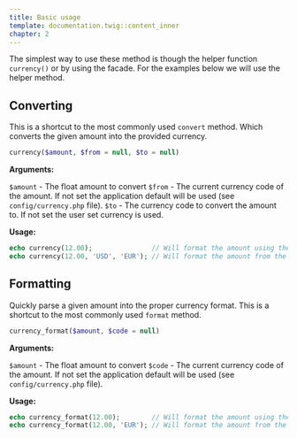 ```yaml
---
title: Basic usage
template: documentation.twig::content_inner
chapter: 2
---
```

The simplest way to use these method is though the helper function `currency()` or by using the facade. For the examples below we will use the helper method.

## Converting

This is a shortcut to the most commonly used `convert` method. Which converts the given amount into the provided currency.

```php
currency($amount, $from = null, $to = null)
```

**Arguments:**

`$amount` - The float amount to convert
`$from` - The current currency code of the amount. If not set the application default will be used (see `config/currency.php` file).
`$to` - The currency code to convert the amount to. If not set the user set currency is used.

**Usage:**

```php
echo currency(12.00);               // Will format the amount using the user selected currency
echo currency(12.00, 'USD', 'EUR'); // Will format the amount from the default currency to EUR
```

## Formatting

Quickly parse a given amount into the proper currency format. This is a shortcut to the most commonly used `format` method.

```php
currency_format($amount, $code = null)
```

**Arguments:**

`$amount` - The float amount to convert
`$code` - The current currency code of the amount. If not set the application default will be used (see `config/currency.php` file).

**Usage:**

```php
echo currency_format(12.00);        // Will format the amount using the application default currency
echo currency_format(12.00, 'EUR'); // Will format the amount from the default currency to EUR
```